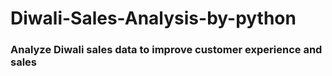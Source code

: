 # Diwali-Sales-Analysis-by-python
### Analyze Diwali sales data to improve customer experience and sales
